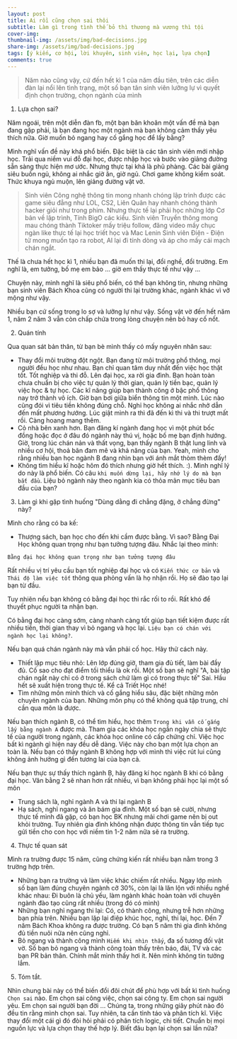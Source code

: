 ```yaml
---
layout: post
title: Ai rồi cũng chọn sai thôi 
subtitle: Làm gì trong tình thế bỏ thì thương mà vương thì tội
cover-img: 
thumbnail-img: /assets/img/bad-decisions.jpg
share-img: /assets/img/bad-decisions.jpg
tags: [ý kiến, cơ hội, lời khuyên, sinh viên, học lại, lựa chọn]
comments: true
---
```


> Năm nào cũng vậy, cứ đến hết kì 1 của năm đầu tiên, trên các diễn đàn lại nổi lên tình trạng, một số bạn tân sinh viên lưỡng lự vì quyết định chọn trường, chọn ngành của mình
>
1. Lựa chọn sai?

Năm ngoái, trên một diễn đàn fb, một bạn băn khoăn một vấn đề mà bạn đang gặp phải, là bạn đang học một ngành mà bạn không cảm thấy yêu thích nữa. Giờ muốn bỏ ngang hay cố gắng học để lấy bằng? 

Mình nghĩ vấn đề này khá phổ biến. Đặc biệt là các tân sinh viên mới nhập học. Trải qua niềm vui đỗ đại học, được nhập học và bước vào giảng đường sẵn sàng thực hiện mơ ước. Nhưng thực tại khá là phũ phàng. Các bài giảng siêu buồn ngủ, không ai nhắc giờ ăn, giờ ngủ. Chơi game không kiểm soát. Thức khuya ngủ muộn, lên giảng đường vật vờ. 

> Sinh viên Công nghệ thông tin mong nhanh chóng lập trình được các game siêu đẳng như LOL, CS2, Liên Quân hay nhanh chóng thành hacker giỏi như trong phim. Nhưng thực tế lại phải học những lớp Cơ bản về lập trình, Tính BigO các kiểu.
> Sinh viên Truyền thông mong mau chóng thành Tiktoker mấy triệu follow, đăng video mấy chục ngàn like thực tế lại học triết học và Mac Lenin
> Sinh viên Điện - Điện tử mong muốn tạo ra robot, AI lại đi tính dòng và áp cho mấy cái mạch chán ngắt.
>
Thế là chưa hết học kì 1, nhiều bạn đã muốn thi lại, đổi nghề, đổi trường. Em nghĩ là, em tưởng, bố mẹ em bảo ... giờ em thấy thực tế như vậy ...

Chuyện này, mình nghĩ là siêu phổ biến, có thể bạn không tin, nhưng những bạn sinh viên Bách Khoa cũng có người thi lại trường khác, ngành khác vì vỡ mộng như vậy. 

Nhiều bạn cứ sống trong lo sợ và lưỡng lự như vậy. Sống vật vờ đến hết năm 1, năm 2 năm 3 vẫn còn chấp chứa trong lòng chuyện nên bỏ hay cố nốt. 

2. Quán tính 

Qua quan sát bản thân, từ bạn bè mình thấy có mấy nguyên nhân sau:

- Thay đổi môi trường đột ngột. Bạn đang từ môi trường phổ thông, mọi người đều học như nhau. Bạn chỉ quan tâm duy nhất đến việc học thật tốt. Tốt nghiệp và thi đỗ. Lên đại học, xa rời gia đình. Bạn hoàn toàn chưa chuẩn bị cho việc tự quản lý thời gian, quản lý tiền bạc, quản lý việc học & tự học. Các kĩ năng giúp bạn thành công ở bậc phổ thông nay trở thành vô ích. Giờ bạn bơi giữa biển thông tin một mình. Lúc nào cũng đói vì tiêu tiền không đúng chỗ. Nghỉ học không ai nhắc nhở dẫn đến mất phương hướng. Lúc giật mình ra thì đã đến kì thi và thi trượt mất rồi. Càng hoang mang thêm.
- Cỏ nhà bên xanh hơn. Bạn đăng kí ngành đang học vì một phút bốc đồng hoặc đọc ở đâu đó ngành này thú vị, hoặc bố mẹ bạn định hướng. Giờ, trong lúc chán nản và thất vọng, bạn thấy ngành B thật lung linh và nhiều cơ hội, thoả bãn đam mê và khả năng của bạn. Yeah, mình cho rằng nhiều bạn học ngành B đang nhìn bạn với ánh mắt thòm thèm đấy!
- Không tìm hiểu kĩ hoặc hôm đó thích nhưng giờ hết thích. :). Mình nghĩ lý do này là phổ biến. Có câu `khi muốn dừng lại, hãy nhớ lý do mà bạn bắt đầu`. Liệu bỏ ngành này theo ngành kia có thỏa mãn mục tiêu ban đầu của bạn?

3. Làm gì khi gặp tình huống "Dùng dằng đi chẳng đặng, ở chẳng đừng" này?

Mình cho rằng có ba kế:
- Thượng sách, bạn học cho đến khi cầm được bằng. Vì sao? Bằng Đại Học không quan trọng như bạn tưởng tượng đâu. Nhắc lại theo mình: 

`Bằng đại học không quan trọng như bạn tưởng tượng đâu`

Rất nhiều vị trí yêu cầu bạn tốt nghiệp đại học và có `Kiến thức cơ bản` và `Thái độ làm việc tốt` thông qua phỏng vấn là họ nhận rồi. Họ sẽ đào tạo lại bạn từ đầu. 

Tuy nhiên nếu bạn không có bằng đại học thì rắc rối to rồi. Rất khó để thuyết phục người ta nhận bạn. 

Có bằng đại học càng sớm, càng nhanh càng tốt giúp bạn tiết kiệm được rất nhiều tiền, thời gian thay vì bỏ ngang và học lại. `Liệu bạn có chán với ngành học lại không?`.

Nếu bạn quá chán ngành này mà vẫn phải cố học. Hãy thử cách này.
- Thiết lập mục tiêu nhỏ: Lên lớp đúng giờ, tham gia đủ tiết, làm bài đầy đủ. Cố sao cho đạt điểm tối thiểu là ok rồi. Một số bạn sẽ nghĩ "A, bài tập chán ngắt này chỉ có ở trong sách chứ làm gì có trong thực tế" Sai. Hầu hết sẽ xuất hiện trong thực tế. Kể cả Triết Học nhé!
- Tìm những môn mình thích và cố gắng hiểu sâu, đặc biệt những môn chuyên ngành của bạn. Những môn phụ có thể không quá tập trung, chỉ cần qua môn là được. 

Nếu bạn thích ngành B, có thể tìm hiểu, học thêm `Trong khi vẫn cố gắng lấy bằng ngành A` được mà. Tham gia các khóa học ngắn ngày chia sẻ thực tế của người trong ngành, các khóa học online có cấp chứng chỉ. Việc học bất kì ngành gì hiện nay đều dễ dàng. Việc này cho bạn một lựa chọn an toàn là. Nếu bạn có thấy ngành B không hợp với mình thì việc rút lui cũng không ảnh hưởng gì đến tương lai của bạn cả.

Nếu bạn thực sự thấy thích ngành B, hãy đăng kí học ngành B khi có bằng đại học. Văn bằng 2 sẽ nhan hơn rất nhiều, vì bạn không phải học lại một số môn

- Trung sách là, nghỉ ngành A và thi lại ngành B
- Hạ sách, nghỉ ngang và ăn bám gia đình. 
Một số bạn sẽ cười, nhưng thực tế mình đã gặp, có bạn học BK nhưng mải chơi game nên bị out khỏi trường. Tuy nhiên gia đình không nhận được thông tin vẫn tiếp tục gửi tiền cho con học với niềm tin 1-2 năm nữa sẽ ra trường. 

4. Thực tế quan sát

Mình ra trường được 15 năm, cũng chứng kiến rất nhiều bạn nằm trong 3 trường hợp trên. 
- Những bạn ra trường và làm việc khác chiếm rất nhiều. Ngay lớp mình số bạn làm đúng chuyên ngành cỡ 30%, còn lại là lăn lộn với nhiều nghề khác nhau: Đi buôn là chủ yếu, làm ngành khác hoàn toàn với chuyên ngành đào tạo cũng rất nhiều (trong đó có mình)
- Những bạn nghỉ ngang thi lại: Có, có thành công, nhưng trễ hơn những bạn phía trên. Nhiều bạn lặp lại điệp khúc học, nghỉ, thi lại, học. Đến 7 năm Bách Khoa không ra được trường. Có bạn 5 năm thì gia đình không đủ tiền nuôi nữa nên cũng nghỉ.
- Bỏ ngang và thành công mình `Hiếm khi nhìn thấy`, đa số tương đối vật vờ. Số bạn bỏ ngang và thành công toàn thấy trên báo, đài, TV và các bạn PR bản thân. Chính mắt mình thấy hơi ít. Nên mình không tin tưởng lắm.

5. Tóm tắt.

Nhìn chung bài này có thể biến đổi đôi chút để phù hợp với bất kì tình huống `Chọn sai` nào. Em chọn sai công việc, chọn sai công ty. Em chọn sai người yêu. Em chọn sai người bạn đời ... Chúng ta, trong những giây phút nào đó đều tin rằng mình chọn sai. Tuy nhiên, ta cần tỉnh táo và phân tích kĩ. Việc thay đổi một cái gì đó đòi hỏi phải có phân tích logic, chi tiết. Chuẩn bị mọi nguồn lực và lựa chọn thay thế hợp lý. Biết đâu bạn lại chọn sai lần nữa?
